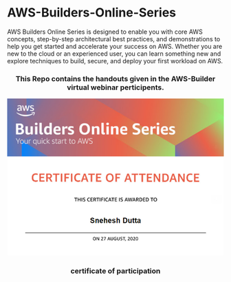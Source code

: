 # AWS-Builders-Online-Series
AWS Builders Online Series is designed to enable you with core AWS concepts, step-by-step architectural best practices, and demonstrations to help you get started and accelerate your success on AWS. Whether you are new to the cloud or an experienced user, you can learn something new and explore techniques to build, secure, and deploy your first workload on AWS.

<H3 align="center">
  <strong >
  This Repo contains the handouts given in the AWS-Builder virtual webinar perticipents.
  </strong>
  </H3>
  
  <p align="center">
  <img src="https://github.com/Sneheshdutta/AWS-Builders-Online-Series/blob/master/Perticipation%20Certificate.png?raw=true">
</p>

<H3 align="center">
  <strong >
  certificate of participation
  </strong>
  </H3>
